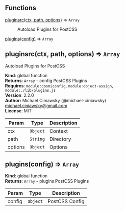 ## Functions

<dl>
<dt><a href="#pluginsrc">pluginsrc(ctx, path, options)</a> ⇒ <code>Array</code></dt>
<dd><p>Autoload Plugins for PostCSS</p>
</dd>
<dt><a href="#plugins">plugins(config)</a> ⇒ <code>Array</code></dt>
<dd></dd>
</dl>

<a name="pluginsrc"></a>

## pluginsrc(ctx, path, options) ⇒ <code>Array</code>
Autoload Plugins for PostCSS

**Kind**: global function  
**Returns**: <code>Array</code> - config PostCSS Plugins  
**Requires**: <code>module:cosmiconfig</code>, <code>module:object-assign</code>, <code>module:./lib/plugins.js</code>  
**Version**: 2.2.0  
**Author:** Michael Ciniawsky (@michael-ciniawsky) <michael.ciniawsky@gmail.com>  
**License**: MIT  

| Param | Type | Description |
| --- | --- | --- |
| ctx | <code>Object</code> | Context |
| path | <code>String</code> | Directory |
| options | <code>Object</code> | Options |

<a name="plugins"></a>

## plugins(config) ⇒ <code>Array</code>
**Kind**: global function  
**Returns**: <code>Array</code> - plugins PostCSS Plugins  

| Param | Type | Description |
| --- | --- | --- |
| config | <code>Object</code> | PostCSS Config |

